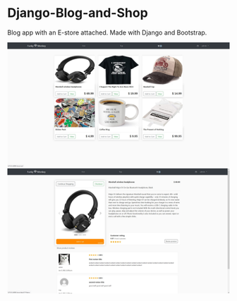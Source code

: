 # Django-Blog-and-Shop
Blog app with an E-store attached. Made with Django and Bootstrap.

![alt](./media/shop.jpg)
![alt](./media/detail.jpg)
